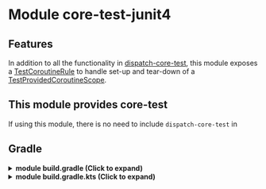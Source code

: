 # Module core-test-junit4

## Features

In addition to all the functionality in [dispatch-core-test][dispatch_core_test_readme], this module exposes a [TestCoroutineRule][testCoroutineRule]
to handle set-up and tear-down of a [TestProvidedCoroutineScope][testProvidedCoroutineScope].

## This module provides core-test

If using this module, there is no need to include `dispatch-core-test` in 

## Gradle

<details>
<summary>
<b>module build.gradle (Click to expand)</b>
</summary>

```groovy
repositories {
  mavenCentral()
}

dependencies {
	
	def coroutines_version = "1.3.3"
	def dispatch_version = "1.0.0-beta03"

	// core
	implementation "org.jetbrains.kotlinx:kotlinx-coroutines-core:$coroutines_version"
	implementation "org.jetbrains.kotlinx:kotlinx-coroutines-android:$coroutines_version"
	implementation "com.rickbusarow.dispatch:dispatch-core:$dispatch_version"

	// the junit4 artifact also provides the dispatch-core-test artifact
	testImplementation "com.rickbusarow.dispatch:dispatch-core-test-junit4:$dispatch_version"
	testImplementation "org.jetbrains.kotlinx:kotlinx-coroutines-test:$coroutines_version"
}
```
</details>


<details>
<summary>
<b>module build.gradle.kts (Click to expand)</b>
</summary>

``` kotlin
dependencies {
	
	val coroutinesVersion = "1.3.3"
	val dispatchVersion = "1.0.0-beta03"

	// core
	implementation("org.jetbrains.kotlinx:kotlinx-coroutines-core:$coroutinesVersion")
	implementation("org.jetbrains.kotlinx:kotlinx-coroutines-android:$coroutinesVersion")
	implementation("com.rickbusarow.dispatch:dispatch-core:$dispatchVersion")

	// the junit4 artifact also provides the dispatch-core-test artifact
	testImplementation("com.rickbusarow.dispatch:dispatch-core-test-junit4:$dispatchVersion")
	testImplementation("org.jetbrains.kotlinx:kotlinx-coroutines-test:$coroutinesVersion")
}
```

</details>


[dispatch_core_test_readme]: ../docs/module_core-test.md
[testCoroutineRule]: ../docs/kdoc/core-test-junit4/dispatch.core.test/-test-coroutine-rule/index.md
[testProvidedCoroutineScope]: ../docs/kdoc/core-test/dispatch.core.test/-test-provided-coroutine-scope.md

